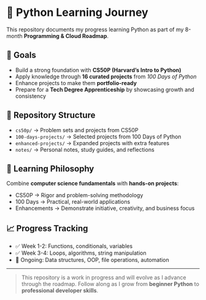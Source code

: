 # 🐍 Python Learning Journey

This repository documents my progress learning Python as part of my 8-month **Programming & Cloud Roadmap**.  

## 🎯 Goals
- Build a strong foundation with **CS50P (Harvard’s Intro to Python)**
- Apply knowledge through **16 curated projects** from *100 Days of Python*
- Enhance projects to make them **portfolio-ready**
- Prepare for a **Tech Degree Apprenticeship** by showcasing growth and consistency

## 📂 Repository Structure
- `cs50p/` → Problem sets and projects from CS50P
- `100-days-projects/` → Selected projects from 100 Days of Python
- `enhanced-projects/` → Expanded projects with extra features
- `notes/` → Personal notes, study guides, and reflections

## 🚀 Learning Philosophy
Combine **computer science fundamentals** with **hands-on projects**:
- CS50P → Rigor and problem-solving methodology
- 100 Days → Practical, real-world applications
- Enhancements → Demonstrate initiative, creativity, and business focus

## 📈 Progress Tracking
- ✅ Week 1-2: Functions, conditionals, variables  
- ✅ Week 3-4: Loops, algorithms, string manipulation  
- 🔄 Ongoing: Data structures, OOP, file operations, automation  

---

> This repository is a work in progress and will evolve as I advance through the roadmap. Follow along as I grow from **beginner Python** to **professional developer skills**.

